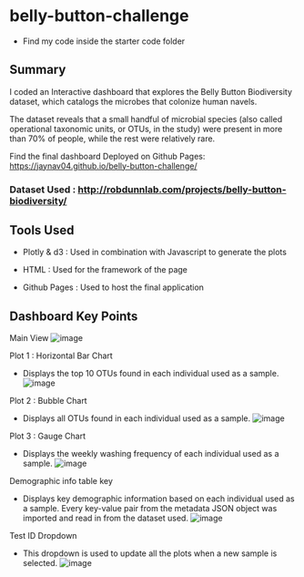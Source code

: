 # belly-button-challenge
- Find my code inside the starter code folder

## Summary
I coded an Interactive dashboard that explores the Belly Button Biodiversity dataset, which catalogs the microbes that colonize human navels.

The dataset reveals that a small handful of microbial species (also called operational taxonomic units, or OTUs, in the study) were present in more than 70% of people, while the rest were relatively rare.

Find the final dashboard Deployed on Github Pages: https://jaynav04.github.io/belly-button-challenge/

### Dataset Used : http://robdunnlab.com/projects/belly-button-biodiversity/

## Tools Used
- Plotly & d3 : Used in combination with Javascript to generate the plots

- HTML : Used for the framework of the page

- Github Pages : Used to host the final application

## Dashboard Key Points

Main View
 ![image](https://github.com/Jaynav04/belly-button-challenge/assets/130405173/a9d6b193-ad7d-4ef9-bc4f-0618922cc93a)

Plot 1 : Horizontal Bar Chart
- Displays the top 10 OTUs found in each individual used as a sample.
![image](https://github.com/Jaynav04/belly-button-challenge/assets/130405173/1a6a63fb-449c-4d2b-8ffc-128f2f94c05c)

Plot 2 : Bubble Chart
- Displays all OTUs found in each individual used as a sample.
![image](https://github.com/Jaynav04/belly-button-challenge/assets/130405173/890bed74-94d1-4a53-b5c8-f9e9e596abd0)

Plot 3 : Gauge Chart
- Displays the weekly washing frequency of each individual used as a sample.
![image](https://github.com/Jaynav04/belly-button-challenge/assets/130405173/c3211547-9773-4170-b613-ce4384ef6f22)

Demographic info table key
- Displays key demographic information based on each individual used as a sample. Every key-value pair from the metadata JSON object was imported and read in from the dataset used.
![image](https://github.com/Jaynav04/belly-button-challenge/assets/130405173/4c1d547b-ac6c-471e-8fff-d4664f366ecd)

Test ID Dropdown
- This dropdown is used to update all the plots when a new sample is selected.
![image](https://github.com/Jaynav04/belly-button-challenge/assets/130405173/77f69523-3ac2-48d9-862b-ff3ced2be2cc)



